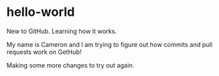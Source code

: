 # hello-world
New to GitHub. Learning how it works. 

My name is Cameron and I am trying to figure out how commits and pull requests work on GetHub!

Making some more changes to try out again. 
